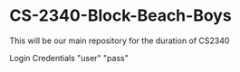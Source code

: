 # CS-2340-Block-Beach-Boys
This will be our main repository for the duration of CS2340

Login Credentials
"user"
"pass"
